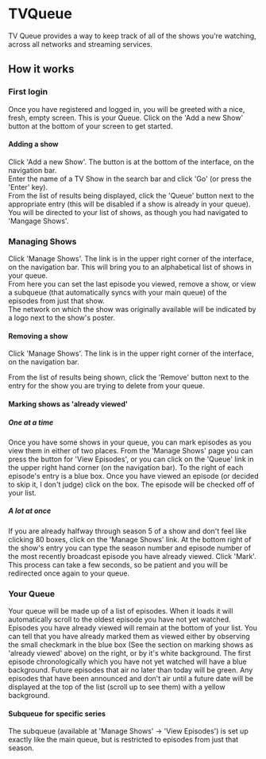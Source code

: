 # TVQueue

TV Queue provides a way to keep track of all of the shows you're watching, across all networks and streaming services.  

## How it works

### First login

Once you have registered and logged in, you will be greeted with a nice, fresh, empty screen. This is your Queue. Click on the 'Add a new Show' button at the bottom of your screen to get started.


#### Adding a show

Click 'Add a new Show'. The button is at the bottom of the interface, on the navigation bar.  
Enter the name of a TV Show in the search bar and click 'Go' (or press the 'Enter' key).  
From the list of results being displayed, click the 'Queue' button next to the appropriate entry (this will be disabled if a show is already in your queue). You will be directed to your list of shows, as though you had navigated to 'Mangage Shows'.

### Managing Shows

Click 'Manage Shows'. The link is in the upper right corner of the interface, on the navigation bar. This will bring you to an alphabetical list of shows in your queue.  
From here you can set the last episode you viewed, remove a show, or view a subqueue (that automatically syncs with your main queue) of the episodes from just that show.  
The network on which the show was originally available will be indicated by a logo next to the show's poster.

#### Removing a show

Click 'Manage Shows'. The link is in the upper right corner of the interface, on the navigation bar.

From the list of results being shown, click the 'Remove' button next to the entry for the show you are trying to delete from your queue.

#### Marking shows as 'already viewed'

##### One at a time

Once you have some shows in your queue, you can mark episodes as you view them in either of two places. From the 'Manage Shows' page you can press the button for 'View Episodes', or you can click on the 'Queue' link in the upper right hand corner (on the navigation bar). To the right of each episode's entry is a blue box. Once you have viewed an episode (or decided to skip it, I don't judge) click on the box. The episode will be checked off of your list.  

##### A lot at once

If you are already halfway through season 5 of a show and don't feel like clicking 80 boxes, click on the 'Manage Shows' link. At the bottom right of the show's entry you can type the season number and episode number of the most recently broadcast episode you have already viewed. Click 'Mark'. This process can take a few seconds, so be patient and you will be redirected once again to your queue.

### Your Queue

Your queue will be made up of a list of episodes. When it loads it will automatically scroll to the oldest episode you have not yet watched. Episodes you have already viewed will remain at the bottom of your list. You can tell that you have already marked them as viewed either by observing the small checkmark in the blue box (See the section on marking shows as 'already viewed' above) on the right, or by it's white background. The first episode chronologically which you have not yet watched will have a blue background. Future episodes that air no later than today will be green. Any episodes that have been announced and don't air until a future date will be displayed at the top of the list (scroll up to see them) with a yellow background.

#### Subqueue for specific series
The subqueue (available at 'Manage Shows' -> 'View Episodes') is set up exactly like the main queue, but is restricted to episodes from just that season.
